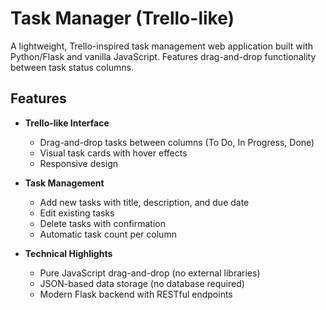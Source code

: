 # Task Manager (Trello-like)



A lightweight, Trello-inspired task management web application built with Python/Flask and vanilla JavaScript. Features drag-and-drop functionality between task status columns.

## Features

- **Trello-like Interface**
  - Drag-and-drop tasks between columns (To Do, In Progress, Done)
  - Visual task cards with hover effects
  - Responsive design

- **Task Management**
  - Add new tasks with title, description, and due date
  - Edit existing tasks
  - Delete tasks with confirmation
  - Automatic task count per column

- **Technical Highlights**
  - Pure JavaScript drag-and-drop (no external libraries)
  - JSON-based data storage (no database required)
  - Modern Flask backend with RESTful endpoints